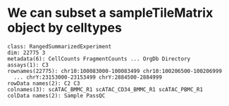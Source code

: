 # We can subset a sampleTileMatrix object by celltypes

    class: RangedSummarizedExperiment 
    dim: 22775 3 
    metadata(6): CellCounts FragmentCounts ... OrgDb Directory
    assays(1): C3
    rownames(22775): chr10:100083000-100083499 chr10:100206500-100206999
      ... chrY:23153000-23153499 chrY:2884500-2884999
    rowData names(2): C2 C3
    colnames(3): scATAC_BMMC_R1 scATAC_CD34_BMMC_R1 scATAC_PBMC_R1
    colData names(2): Sample PassQC

